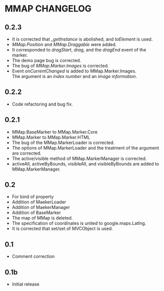 
MMAP CHANGELOG
========================================

0.2.3
-------------------------------------------------------------------
* It is corrected that *_getInstance* is abolished, and *toElement* is used. 
* *MMap.Position* and *MMap.Draggable* were added. 
* It corresponded to *dragStart*, *drag*, and the *dragEnd* event of the marker. 
* The demo page bug is corrected.
* The bug of *MMap.Marker.Images* is corrected. 
* Event *onCurrentChanged* is added to MMap.Marker.Images.  
  The argument is an *index number* and an *image information*.


0.2.2
-------------------------------------------------------------------
* Code refactoring and bug fix.

0.2.1
-------------------------------------------------------------------
* MMap.BaseMarker to MMap.Marker.Core
* MMap.Marker to MMap.Marker.HTML
* The bug of the MMap.MarkerLoader is corrected.
* The options of MMap.MarkerLoader and the treatment of the argument are corrected.
* The active/visible method of MMap.MarkerManager is corrected.
* activeAll, activeByBounds, visibleAll, and visibleByBounds are added to MMap.MarkerManager.

0.2
-------------------------------------------------------------------
* For bind of property
* Addition of MaekerLoader
* Addition of MaekerManager
* Addition of BaseMarker
* The map of MMap is deleted.
* The specification of coordinates is united to google.maps.Latlng.
* It is corrected that set/set of MVCObject is used.

0.1
-------------------------------------------------------------------
* Comment correction

0.1b
-------------------------------------------------------------------
* Initial release